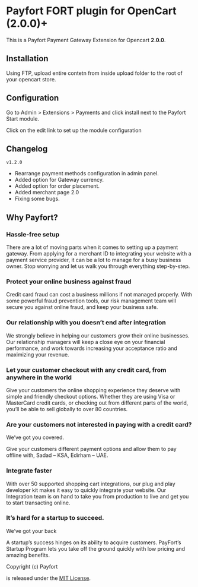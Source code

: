 # Payfort FORT plugin for OpenCart (2.0.0)+

This is a Payfort Payment Gateway Extension for Opencart **2.0.0**.

## Installation

Using FTP, upload entire contetn from inside upload folder to the root of your opencart store.

## Configuration

Go to Admin > Extensions > Payments and click install next to the Payfort Start module.

Click on the edit link to set up the module configuration

## Changelog

`v1.2.0`
- Rearrange payment methods configuration in admin panel.
- Added option for Gateway currency.
- Added option for order placement.
- Added merchant page 2.0
- Fixing some bugs.


## Why Payfort?


### Hassle-free setup


There are a lot of moving parts when it comes to setting up a payment gateway. From applying for a merchant ID to integrating your website with a payment service provider, it can be a lot to manage for a busy business owner. Stop worrying and let us walk you through everything step-by-step.


### Protect your online business against fraud

Credit card fraud can cost a business millions if not managed properly. With some powerful fraud prevention tools, our risk management team will secure you against online fraud, and keep your business safe.



### Our relationship with you doesn’t end after integration

We strongly believe in helping our customers grow their online businesses. Our relationship managers will keep a close eye on your financial performance, and work towards increasing your acceptance ratio and maximizing your revenue.


### Let your customer checkout with any credit card, from anywhere in the world

Give your customers the online shopping experience they deserve with simple and friendly checkout options. Whether they are using Visa or MasterCard credit cards, or checking out from different parts of the world, you’ll be able to sell globally to over 80 countries.


### Are your customers not interested in paying with a credit card?
We’ve got you covered.

Give your customers different payment options and allow them to pay offline with, Sadad – KSA, Edirham – UAE.

### Integrate faster

With over 50 supported shopping cart integrations, our plug and play developer kit makes it easy to quickly integrate your website. Our Integration team is on hand to take you from production to live and get you to start transacting online.

### It’s hard for a startup to succeed.
We’ve got your back

A startup’s success hinges on its ability to acquire customers. PayFort’s Startup Program lets you take off the ground quickly with low pricing and amazing benefits.


Copyright (c) Payfort

is released under the [MIT License](LICENSE).


